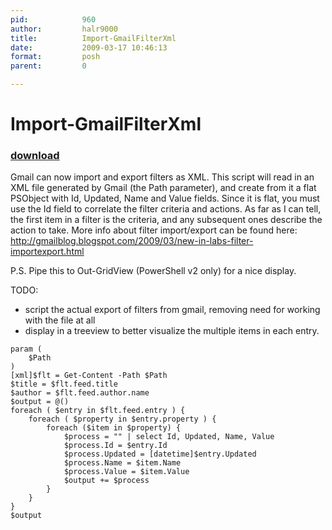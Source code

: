 ```yaml
---
pid:            960
author:         halr9000
title:          Import-GmailFilterXml
date:           2009-03-17 10:46:13
format:         posh
parent:         0

---
```


# Import-GmailFilterXml

### [download](//scripts/960.ps1)

Gmail can now import and export filters as XML. This script will read in an XML file generated by Gmail (the Path parameter), and create from it a flat PSObject with Id, Updated, Name and Value fields.  Since it is flat, you must use the Id field to correlate the filter criteria and actions.  As far as I can tell, the first item in a filter is the criteria, and any subsequent ones describe the action to take.  More info about filter import/export can be found here: http://gmailblog.blogspot.com/2009/03/new-in-labs-filter-importexport.html

P.S. Pipe this to Out-GridView (PowerShell v2 only) for a nice display.

TODO: 
- script the actual export of filters from gmail, removing need for working with the file at all
- display in a treeview to better visualize the multiple items in each entry.

```posh
param (
	$Path
)
[xml]$flt = Get-Content -Path $Path
$title = $flt.feed.title
$author = $flt.feed.author.name
$output = @()
foreach ( $entry in $flt.feed.entry ) {
	foreach ( $property in $entry.property ) {
		foreach ($item in $property) {
			$process = "" | select Id, Updated, Name, Value
			$process.Id = $entry.Id
			$process.Updated = [datetime]$entry.Updated
			$process.Name = $item.Name
			$process.Value = $item.Value
			$output += $process
		}
	}
}
$output
```
